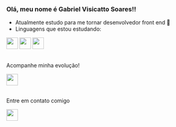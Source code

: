 ### Olá, meu nome é Gabriel Visicatto Soares!!

- Atualmente estudo para me tornar desenvolvedor front end 💪
- Linguagens que estou estudando:

<div style="display: inline_block">
  <img height="30" src="https://cdn.jsdelivr.net/gh/devicons/devicon/icons/html5/html5-original.svg" />
  <img height="30" src="https://cdn.jsdelivr.net/gh/devicons/devicon/icons/css3/css3-original.svg" />
  <img height="30" src="https://cdn.jsdelivr.net/gh/devicons/devicon/icons/javascript/javascript-original.svg" />
</div><br/>


Acompanhe minha evolução!

<a href="https://www.linkedin.com/in/gabriel-visicatto-soares-53867320a/" target="_blank">
<img height="30" src="https://cdn.jsdelivr.net/gh/devicons/devicon/icons/linkedin/linkedin-original.svg"/>
</a><br /><br />

Entre em contato comigo 


<a href="mailto:soaresgabriel68@gmail.com" target="_blank">
  <img height="30" src="https://img.shields.io/badge/Gmail-D14836?style=for-the-badge&logo=gmail&logoColor=white"/>
</a>

